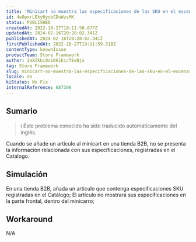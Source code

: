 ```yaml
---
title: 'Minicart no muestra las especificaciones de las SKU en el escenario B2B'
id: 4eOpxrLEkyHyobCDuWzsMK
status: PUBLISHED
createdAt: 2022-10-27T19:11:58.877Z
updatedAt: 2024-02-16T20:28:02.341Z
publishedAt: 2024-02-16T20:28:02.341Z
firstPublishedAt: 2022-10-27T19:11:59.318Z
contentType: knownIssue
productTeam: Store Framework
author: 2mXZkbi0oi061KicTExNjo
tag: Store Framework
slug: minicart-no-muestra-las-especificaciones-de-las-sku-en-el-escenario-b2b
locale: es
kiStatus: No Fix
internalReference: 687308
---
```


## Sumario

>ℹ️ Este problema conocido ha sido traducido automáticamente del inglés.


Cuando se añade un artículo al minicart en una tienda B2B, no se presenta la información relacionada con sus especificaciones, registradas en el Catálogo.



## Simulación


En una tienda B2B, añada un artículo que contenga especificaciones SKU registradas en el Catálogo;
El artículo no mostrará sus especificaciones en la parte frontal, dentro del minicarro;



## Workaround


N/A

